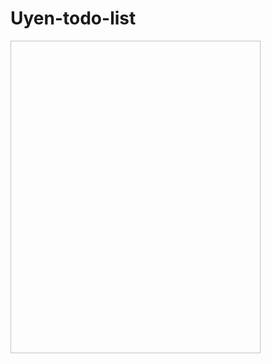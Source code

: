 # Uyen-todo-list <br>
<img height="500px" scr="https://raw.githubusercontent.com/uyendinhh/Uyen-todo-list/master/img/todo.png" height="600" width="400"  />
